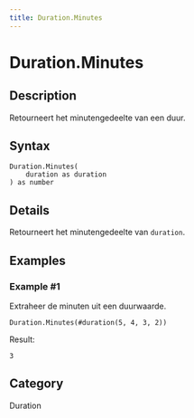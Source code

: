 ```yaml
---
title: Duration.Minutes
---
```


# Duration.Minutes


## Description

Retourneert het minutengedeelte van een duur.


## Syntax

```powerquery
Duration.Minutes(
    duration as duration
) as number
```


## Details

Retourneert het minutengedeelte van <code>duration</code>.


## Examples

### Example #1 
Extraheer de minuten uit een duurwaarde.
```powerquery
Duration.Minutes(#duration(5, 4, 3, 2))
```

Result: 
```powerquery
3
```




## Category
Duration

